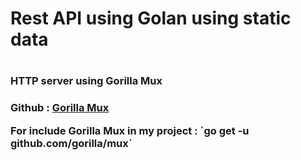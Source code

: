 <h1> Rest API using Golan using static data<h1> 

<h3> HTTP server using Gorilla Mux <h3>
<p> Github :  <a href="https://github.com/gorilla/mux"> Gorilla Mux </a> </p>
<p>For include Gorilla Mux in my project :  `go get -u github.com/gorilla/mux` </p>  


